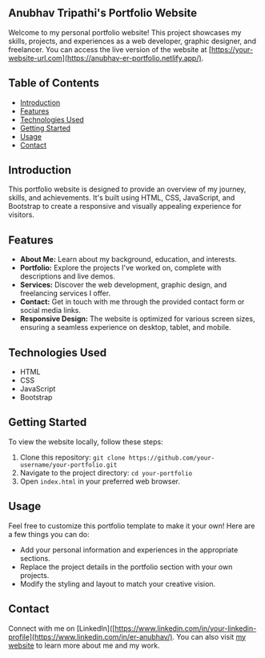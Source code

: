 ## Anubhav Tripathi's Portfolio Website

Welcome to my personal portfolio website! This project showcases my skills, projects, and experiences as a web developer, graphic designer, and freelancer. You can access the live version of the website at [https://your-website-url.com](https://anubhav-er-portfolio.netlify.app/).

## Table of Contents

- [Introduction](#introduction)
- [Features](#features)
- [Technologies Used](#technologies-used)
- [Getting Started](#getting-started)
- [Usage](#usage)
- [Contact](#contact)

## Introduction

This portfolio website is designed to provide an overview of my journey, skills, and achievements. It's built using HTML, CSS, JavaScript, and Bootstrap to create a responsive and visually appealing experience for visitors.

## Features

- **About Me:** Learn about my background, education, and interests.
- **Portfolio:** Explore the projects I've worked on, complete with descriptions and live demos.
- **Services:** Discover the web development, graphic design, and freelancing services I offer.
- **Contact:** Get in touch with me through the provided contact form or social media links.
- **Responsive Design:** The website is optimized for various screen sizes, ensuring a seamless experience on desktop, tablet, and mobile.

## Technologies Used

- HTML
- CSS
- JavaScript
- Bootstrap

## Getting Started

To view the website locally, follow these steps:

1. Clone this repository: `git clone https://github.com/your-username/your-portfolio.git`
2. Navigate to the project directory: `cd your-portfolio`
3. Open `index.html` in your preferred web browser.

## Usage

Feel free to customize this portfolio template to make it your own! Here are a few things you can do:

- Add your personal information and experiences in the appropriate sections.
- Replace the project details in the portfolio section with your own projects.
- Modify the styling and layout to match your creative vision.

## Contact

Connect with me on [LinkedIn]([https://www.linkedin.com/in/your-linkedin-profile](https://www.linkedin.com/in/er-anubhav/). You can also visit [my website]([https://your-website-url.com](https://anubhav-er-portfolio.netlify.app/)https://anubhav-er-portfolio.netlify.app/) to learn more about me and my work.
